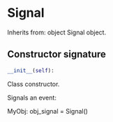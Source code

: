 # Signal
Inherits from: object
Signal object.
## Constructor signature
```python
__init__(self):
```
Class constructor.

  Signals an event:

   MyObj:
    obj_signal = Signal()

    
